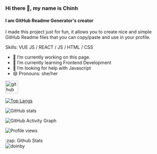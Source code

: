 ### Hi there 👋, my name is Chinh
#### I am GitHub Readme Generator's creator
I made this project just for fun, it allows you to create nice and simple GitHub Readme files that you can copy/paste and use in your profile.

Skills: VUE JS / REACT / JS / HTML / CSS

- 🔭 I’m currently working on this page. 
- 🌱 I’m currently learning Frontend Development 
- 🤔 I’m looking for help with Javascript 
- 😄 Pronouns: she/her 


[<img src='https://cdn.jsdelivr.net/npm/simple-icons@3.0.1/icons/github.svg' alt='github' height='40'>](https://github.com/doinby)  

[![Top Langs](https://github-readme-stats.vercel.app/api/top-langs/?username=doinby)](https://github.com/anuraghazra/github-readme-stats)

![GitHub stats](https://github-readme-stats.vercel.app/api?username=doinby&show_icons=true)  

![GitHub Activity Graph](https://activity-graph.herokuapp.com/graph?username=doinby)  

![Profile views](https://gpvc.arturio.dev/doinby)  

  <summary>:zap: Github Stats</summary>
  <img align="left" alt="doinby" src="https://my-github-stats-vercel-doinby.vercel.app/api?username=doinby&show_icons=true&hide_border=true"/>
